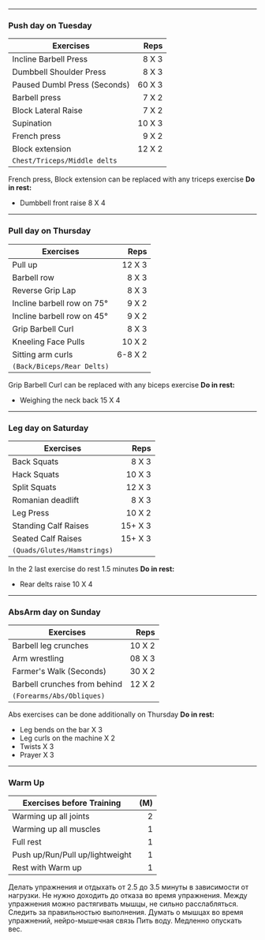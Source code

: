 
--- 
### Push day on Tuesday 
Exercises | Reps
--- | ---:
Incline Barbell Press | 8 X 3
Dumbbell Shoulder Press | 8 X 3
Paused Dumbl Press (Seconds) | 60 X 3
Barbell press | 7 X 2
Block Lateral Raise | 7 X 2
Supination | 10 X 3
French press | 9 X 2
Block extension | 12 X 2
`Chest/Triceps/Middle delts` | 
French press, Block extension can be replaced with any triceps exercise 
**Do in rest:** 
- Dumbbell front raise 8 X 4


--- 
### Pull day on Thursday 
Exercises | Reps
--- | ---:
Pull up | 12 X 3
Barbell row | 8 X 3
Reverse Grip Lap | 8 X 3
Incline barbell row on 75° | 9 X 2
Incline barbell row on 45° | 9 X 2
Grip Barbell Curl | 8 X 3
Kneeling Face Pulls | 10 X 2
Sitting arm curls | 6-8 X 2
`(Back/Biceps/Rear Delts)` | 
Grip Barbell Curl can be replaced with any biceps exercise
**Do in rest:** 
- Weighing the neck back 15 X 4 


--- 
### Leg day on Saturday
Exercises | Reps
--- | ---:
Back Squats | 8 X 3
Hack Squats | 10 X 3
Split Squats | 12 X 3
Romanian deadlift | 8 X 3
Leg Press | 10 X 2
Standing Calf Raises | 15+ X 3
Seated Calf Raises | 15+ X 3
`(Quads/Glutes/Hamstrings)` | 
In the 2 last exercise do rest 1.5 minutes
**Do in rest:** 
- Rear delts raise 10 X 4


--- 
### AbsArm day on Sunday 
Exercises | Reps
--- |---:
Barbell leg crunches | 10 X 2
Arm wrestling | 08 X 3
Farmer's Walk (Seconds) | 30 X 2
Barbell crunches from behind | 12 X 2
`(Forearms/Abs/Obliques)` | 

Abs exercises can be done additionally on Thursday
**Do in rest:**
- Leg bends on the bar X 3
- Leg curls on the machine X 2
- Twists X 3
- Prayer X 3


--- 
### Warm Up
Exercises before Training | (M)
--- | ---:
Warming up all joints | 2 
Warming up all muscles | 1
Full rest | 1
Push up/Run/Pull up/lightweight | 1
Rest with Warm up| 1

Делать упражнения и отдыхать от 2.5 до 3.5 минуты в зависимости от нагрузки.
Не нужно доходить до отказа во время упражнения.
Между упражнения можно растягивать мышцы, не сильно расслабляться.
Следить за правильностью выполнения.
Думать о мышцах во время упражнений, нейро-мышечная связь
Пить воду.
Медленно опускать вес.

